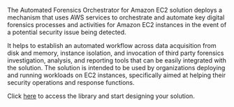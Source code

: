 The Automated Forensics Orchestrator for Amazon EC2 solution deploys a mechanism that uses AWS services to orchestrate and automate key digital forensics processes and activities for Amazon EC2 instances in the event of a potential security issue being detected.

It helps to establish an automated workflow across data acquisition from disk and memory,  instance isolation, and invocation of third party forensics investigation, analysis, and reporting tools that can be easily integrated with the solution. The solution is intended to be used by organizations deploying and running workloads on EC2 instances, specifically aimed at helping their security operations and response functions.

Click [here](https://aws.amazon.com/solutions/implementations/automated-forensics-orchestrator-for-amazon-ec2/?did=sl_card&trk=sl_card) to access the library and start designing your solution.